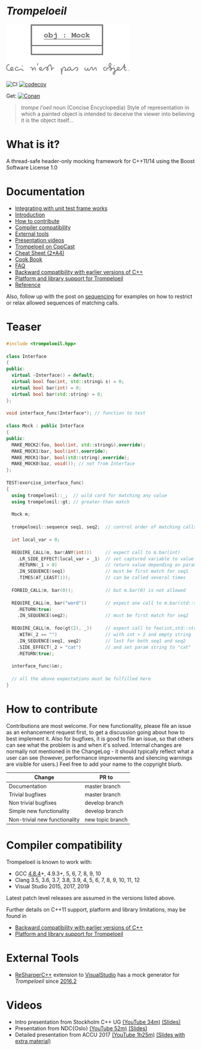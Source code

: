 # *Trompeloeil*

![trompeloeil logo](trompeloeil-logo.png)

<!-- markdownlint-disable no-space-in-links -->
![CI](https://github.com/rollbear/trompeloeil/workflows/CI/badge.svg)
[![codecov](https://codecov.io/gh/rollbear/trompeloeil/branch/master/graph/badge.svg?token=PCUO4knwdU)](https://codecov.io/gh/rollbear/trompeloeil)

Get: [![Conan](https://img.shields.io/badge/on-conan-blue.svg)](https://conan.io/center/trompeloeil)

> *trompe l'oeil* noun    (Concise Encyclopedia)
> Style of representation in which a painted object is intended
> to deceive the viewer into believing it is the object itself...

# What is it?

A thread-safe header-only mocking framework for C++11/14 using the Boost Software License 1.0

# Documentation

- [Integrating with unit test frame works](docs/CookBook.md/#unit_test_frameworks)
- [Introduction](https://playfulprogramming.blogspot.com/2014/12/introducing-trompeloeil-c-mocking.html)
- [How to contribute](#contribute)
- [Compiler compatibility](#compilers)
- [External tools](#tools)
- [Presentation videos](#videos)
- [Trompeloeil on CppCast](http://cppcast.com/2017/02/bjorn-fahller/)
- [Cheat Sheet (2*A4)](docs/trompeloeil_cheat_sheet.pdf)
- [Cook Book](docs/CookBook.md)
- [FAQ](docs/FAQ.md)
- [Backward compatibility with earlier versions of C++](docs/Backward.md)
- [Platform and library support for Trompeloeil](docs/PlatformsAndLibraries.md)
- [Reference](docs/reference.md)

Also, follow up with the post on
[sequencing](
  https://playfulprogramming.blogspot.se/2015/01/sequence-control-with-trompeloeil-c.html
) for examples on how to restrict or relax allowed sequences of matching calls.

# Teaser

```Cpp
#include <trompeloeil.hpp>

class Interface
{
public:
  virtual ~Interface() = default;
  virtual bool foo(int, std::string& s) = 0;
  virtual bool bar(int) = 0;
  virtual bool bar(std::string) = 0;
};

void interface_func(Interface*); // function to test

class Mock : public Interface
{
public:
  MAKE_MOCK2(foo, bool(int, std::string&),override);
  MAKE_MOCK1(bar, bool(int),override);
  MAKE_MOCK1(bar, bool(std::string),override);
  MAKE_MOCK0(baz, void()); // not from Interface
};

TEST(exercise_interface_func)
{
  using trompeloeil::_;  // wild card for matching any value
  using trompeloeil::gt; // greater-than match

  Mock m;

  trompeloeil::sequence seq1, seq2;  // control order of matching calls

  int local_var = 0;

  REQUIRE_CALL(m, bar(ANY(int)))     // expect call to m.bar(int)
    .LR_SIDE_EFFECT(local_var = _1)  // set captured variable to value of param
    .RETURN(_1 > 0)                  // return value depending on param value
    .IN_SEQUENCE(seq1)               // must be first match for seq1
    .TIMES(AT_LEAST(1));             // can be called several times

  FORBID_CALL(m, bar(0));            // but m.bar(0) is not allowed

  REQUIRE_CALL(m, bar("word"))       // expect one call to m.bar(std::string)
    .RETURN(true)
    .IN_SEQUENCE(seq2);              // must be first match for seq2

  REQUIRE_CALL(m, foo(gt(2), _))     // expect call to foo(int,std::string&)
    .WITH(_2 == "")                  // with int > 2 and empty string
    .IN_SEQUENCE(seq1, seq2)         // last for both seq1 and seq2
    .SIDE_EFFECT(_2 = "cat")         // and set param string to "cat"
    .RETURN(true);

  interface_func(&m);

  // all the above expectations must be fulfilled here
}
```

# <A name="contribute"/> How to contribute

Contributions are most welcome. For new functionality, please file an issue as
an enhancement request first, to get a discussion going about how to best
implement it. Also for bugfixes, it is good to file an issue, so that others can
see what the problem is and when it's solved. Internal changes are normally not
mentioned in the ChangeLog - it should typically reflect what a user can see
(however, performance improvements and silencing warnings are visible for
users.) Feel free to add your name to the copyright blurb.

|Change                       | PR to          |
|-----------------------------|----------------|
|Documentation                |master branch   |
|Trivial bugfixes             |master branch   |
|Non trivial bugfixes         |develop branch  |
|Simple new functionality     |develop branch  |
|Non-trivial new functionality|new topic branch|

# <A name="compilers"/> Compiler compatibility

Trompeloeil is known to work with:

- GCC [4.8.4](docs/Backward.md#gxx48x_limitations)+, 4.9.3+, 5, 6, 7, 8, 9, 10
- Clang 3.5, 3.6, 3.7, 3.8, 3.9, 4, 5, 6, 7, 8, 9, 10, 11, 12
- Visual Studio 2015, 2017, 2019

Latest patch level releases are assumed in the versions listed above.

Further details on C++11 support, platform and library limitations, may
be found in

- [Backward compatibility with earlier versions of C++](docs/Backward.md)
- [Platform and library support for Trompeloeil](docs/PlatformsAndLibraries.md)

# <A name="tools"/> External Tools

- [ReSharperC++](https://www.jetbrains.com/resharper-cpp/) extension to
  [VisualStudio](https://visualstudio.microsoft.com/) has a mock generator for
  *Trompeloeil* since [2016.2](https://blog.jetbrains.com/rscpp/2016/09/14/whats-new-in-resharper-c-2016-2/)
  
# <A name="videos"/> Videos

- Intro presentation from Stockholm C++ UG [(YouTube 34m)](https://www.youtube.com/watch?v=mPYNsARvTDk) [(Slides)](https://speakerdeck.com/rollbear/mocking-modern-c-plus-plus-with-trompeloeil)
- Presentation from NDC{Oslo} [(YouTube 52m)](https://www.youtube.com/watch?v=vvQ-kK4coYM&t=1122s) [(Slides)](https://speakerdeck.com/rollbear/ndc-oslo-using-trompeloeil-a-mocking-framework-for-modern-c-plus-plus)
- Detailed presentation from ACCU 2017 [(YouTube 1h25m)](https://www.youtube.com/watch?v=HCh6cs9nXt0) [(Slides with extra material)](https://speakerdeck.com/rollbear/using-trompeloeil-a-mocking-framework-for-modern-c-plus-plus)
